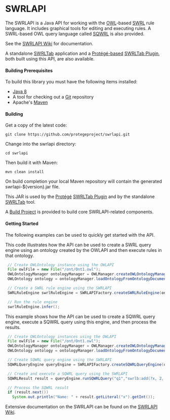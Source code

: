 SWRLAPI
=======

The SWRLAPI is a Java API for working with the [OWL](http://en.wikipedia.org/wiki/Web_Ontology_Language)-based [SWRL](http://www.w3.org/Submission/SWRL/) rule language. 
It includes graphical tools for editing and executing rules. 
A SWRL-based OWL query language called [SQWRL](https://github.com/protegeproject/swrlapi/wiki/SQWRL) is also provided.

See the [SWRLAPI Wiki](https://github.com/protegeproject/swrlapi/wiki) for documentation.

A standalone [SWRLTab](https://github.com/protegeproject/swrltab) application and a [Protégé-based](http://protege.stanford.edu/) 
[SWRLTab Plugin](https://github.com/protegeproject/swrltab-plugin), both built using this API, are also available. 

#### Building Prerequisites

To build this library you must have the following items installed:

+ [Java 8](http://www.oracle.com/technetwork/java/javase/downloads/index.html)
+ A tool for checking out a [Git](http://git-scm.com/) repository
+ Apache's [Maven](http://maven.apache.org/index.html)

#### Building

Get a copy of the latest code:

    git clone https://github.com/protegeproject/swrlapi.git 

Change into the swrlapi directory:

    cd swrlapi

Then build it with Maven:

    mvn clean install

On build completion your local Maven repository will contain the generated swrlapi-${version}.jar file.

This JAR is used by the [Protégé](http://protege.stanford.edu/) [SWRLTab Plugin](https://github.com/protegeproject/swrltab-plugin)
and by the standalone [SWRLTab](https://github.com/protegeproject/swrltab) tool.

A [Build Project](https://github.com/protegeproject/swrltab-project) is provided to build core SWRLAPI-related components.

#### Getting Started

The following examples can be used to quickly get started with the API.

This code illustrates how the API can be used to create a SWRL query engine using an ontology 
created by the OWLAPI and then execute rules in that ontology.

```java
 // Create OWLOntology instance using the OWLAPI
 File owlFile = new File("/ont/Ont1.owl");
 OWLOntologyManager ontologyManager = OWLManager.createOWLOntologyManager();
 OWLOntology ontology = ontologyManager.loadOntologyFromOntologyDocument(owlFile);

 // Create a SWRL rule engine using the SWRLAPI
 SWRLRuleEngine swrlRuleEngine = SWRLAPIFactory.createSWRLRuleEngine(ontology);

 // Run the rule engine
 swrlRuleEngine.infer();
```

This example shows how the API can be used to create a SQWRL query engine, execute a SQWRL query using
this engine, and then process the results.

```java
 // Create OWLOntology instances using the OWLAPI
 File owlFile = new File("/ont/Ont1.owl");
 OWLOntologyManager ontologyManager = OWLManager.createOWLOntologyManager();
 OWLOntology ontology = ontologyManager.loadOntologyFromOntologyDocument(owlFile);

 // Create SQWRL query engine using the SWRLAPI
 SQWRLQueryEngine queryEngine = SWRLAPIFactory.createSQWRLQueryEngine(ontology);

 // Create and execute a SQWRL query using the SWRLAPI
 SQWRLResult result = queryEngine.runSQWRLQuery("q1","swrlb:add(?x, 2, 2) -> sqwrl:select(?x)");

 // Process the SQWRL result
 if (result.next()) 
   System.out.println("Name: " + result.getLiteral("x").getInt());
```

Extensive documentation on the SWRLAPI can be found on the [SWRLAPI Wiki](https://github.com/protegeproject/swrlapi/wiki).
